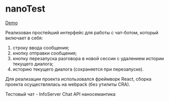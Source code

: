 # nanoTest

[Demo](https://nkozlovskaya.github.io/nanoTest/)

Реализован простейший интерфейс для работы с чат-ботом, который включает в себя:
1. строку ввода сообщения;
2. кнопку отправки сообщения;
3. кнопку перезапуска разговора в новой сессии с удалением истории
текущего диалога;
4. историю текущего диалога (сохраняется при перезапуске).

Для реализации проекта использовался фреймворк React, сборка проекта осуществлялась на webpack (без утилиты CRA).

Тестовый чат - InfoServer Chat API наносемантика


